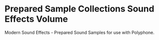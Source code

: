 # Prepared Sample Collections Sound Effects Volume
 Modern Sound Effects - Prepared Sound Samples for use with Polyphone.
